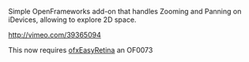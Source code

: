 Simple OpenFrameworks add-on that handles Zooming and Panning on iDevices, allowing to explore 2D space.

<http://vimeo.com/39365094>

This now requires [ofxEasyRetina](https://github.com/armadillu/ofxEasyRetina) an OF0073


